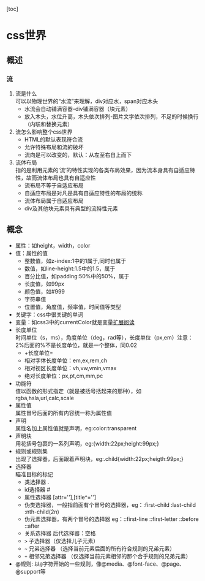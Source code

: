 [toc]
# css世界
## 概述
### 流
1. 流是什么  
    可以以物理世界的“水流”来理解，div对应水，span对应木头
    - 水流会自动铺满容器-div铺满容器（块元素）
    - 放入木头，水位升高，木头依次排列-图片文字依次排列，不足的时候换行（内联和替换元素）
2. 流怎么影响整个css世界  
    - HTML的默认表现符合流
    - 允许特殊布局和流的破坏
    - 流向是可以改变的，默认：从左至右自上而下
3. 流体布局  
    指的是利用元素的‘流’的特性实现的各类布局效果，因为流本身具有自适应特性，故而流体布局也具有自适应性  
    - 流布局不等于自适应布局
    - 自适应布局是对凡是具有自适应特性的布局的统称
    - 流体布局属于自适应布局
    - div及其他块元素具有典型的流特性元素

## 概念
- 属性：如height，width，color
- 值：属性的值  
    - 整数值，如z-index:1中的1属于<integer>,同时也属于<number>
    - 数值，如line-height:1.5中的1.5，属于<number>
    - 百分比值，如padding:50%中的50%，属于<percent>
    - 长度值，如99px
    - 颜色值，如#999
    - 字符串值
    - 位置值，角度值，频率值，时间值等类型
- 关键字：css中很关键的单词
- 变量：如css3中的currentColor就是变量[扩展阅读](http://www.zhangxinxu.com/wordpress/?p=4385)
- 长度单位  
    时间单位（s，ms），角度单位（deg，rad等），长度单位（px,em）注意：2%后面的%不是长度单位，就是一个整体，同0.02
    - <number>+长度单位=<length>
    - 相对字体长度单位：em,ex,rem,ch
    - 相对视区长度单位：vh,vw,vmin,vmax
    - 绝对长度单位：px,pt,cm,mm,pc
- 功能符  
    值以函数的形式指定（就是被括号括起来的那种），如rgba,hsla,url,calc,scale
- 属性值  
    属性冒号后面的所有内容统一称为属性值
- 声明  
    属性名加上属性值就是声明，eg:color:transparent
- 声明块  
    用花括号包裹的一系列声明，eg:{width:22px;height:99px;}
- 规则或规则集  
    出现了选择器，后面跟着声明块，eg:.child{width:22px;heigth:99px;}
- 选择器  
    瞄准目标的标记
    - 类选择器 .
    - id选择器 #
    - 属性选择器 [attr=''],[title^='']
    - 伪类选择器，一般指前面有个冒号的选择器，eg：:first-child :last-child :nth-child(2n)
    - 伪元素选择器，有两个冒号的选择器 eg：::first-line ::first-letter ::before ::after
    - 关系选择器 后代选择器：空格  
    - `>` 子选择器（仅选择儿子元素）
    - `~` 兄弟选择器 （选择当前元素后面的所有符合规则的兄弟元素）
    - `+` 相邻兄弟选择器 （仅选择当前元素相邻的那个合乎规则的兄弟元素）  
- @规则: 以`@`字符开始的一些规则，像@media、@font-face、@page、@support等























